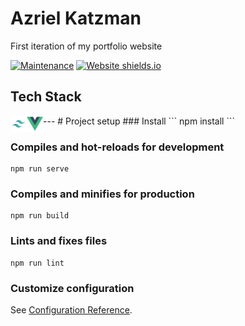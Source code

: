 # Azriel Katzman
First iteration of my portfolio website  

[![Maintenance](https://img.shields.io/badge/maintained-yes-green.svg)](https://github.com/EzraKatzman/WebsiteV2/commits/master)
[![Website shields.io](https://img.shields.io/badge/website-down-red)]()  

## Tech Stack
<img align="left" alt="Tailwind CSS" width="26px" src="https://raw.githubusercontent.com/github/explore/80688e429a7d4ef2fca1e82350fe8e3517d3494d/topics/tailwind/tailwind.png" />
<img align="left" alt="Vue JS" width="26px" src="https://raw.githubusercontent.com/github/explore/80688e429a7d4ef2fca1e82350fe8e3517d3494d/topics/vue/vue.png" />  
---
# Project setup
### Install
```
npm install
```

### Compiles and hot-reloads for development
```
npm run serve
```

### Compiles and minifies for production
```
npm run build
```

### Lints and fixes files
```
npm run lint
```

### Customize configuration
See [Configuration Reference](https://cli.vuejs.org/config/).
